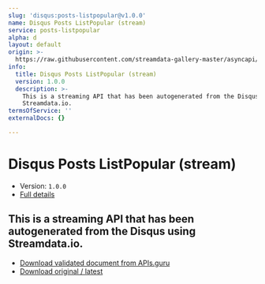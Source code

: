```yaml
---
slug: 'disqus:posts-listpopular@v1.0.0'
name: Disqus Posts ListPopular (stream)
service: posts-listpopular
alpha: d
layout: default
origin: >-
  https://raw.githubusercontent.com/streamdata-gallery-master/asyncapi/master/_listings/disqus/disqus-posts-listpopular-stream-async.md
info:
  title: Disqus Posts ListPopular (stream)
  version: 1.0.0
  description: >-
    This is a streaming API that has been autogenerated from the Disqus using
    Streamdata.io.
termsOfService: ''
externalDocs: {}

---
```

# Disqus Posts ListPopular (stream)

* Version: `1.0.0`
* [Full details](../html/disqus:posts-listpopular@v1.0.0.html)



## This is a streaming API that has been autogenerated from the Disqus using Streamdata.io.



* [Download validated document from APIs.guru](https://raw.githubusercontent.com/APIs-guru/asyncapi-directory/master/docs/APIs/disqus%3Aposts-listpopular%40v1.0.0.yaml)
* [Download original / latest](https://raw.githubusercontent.com/streamdata-gallery-master/asyncapi/master/_listings/disqus/disqus-posts-listpopular-stream-async.md)

<script type="application/ld+json">
{
  "@context": "http://schema.org/",
  "@type": "WebAPI",
  "description": "This is a streaming API that has been autogenerated from the Disqus using Streamdata.io.",
  "documentation": "",

  "name": "Disqus Posts ListPopular (stream)"
}
</script>
